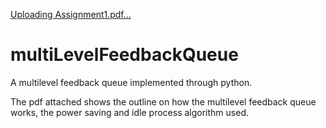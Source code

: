 [Uploading Assignment1.pdf…]()
# multiLevelFeedbackQueue

A multilevel feedback queue implemented through python. 

The pdf attached shows the outline on how the multilevel feedback queue works, the power saving and idle process algorithm used.

